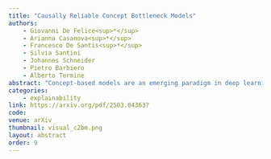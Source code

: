 ```yaml
---
title: "Causally Reliable Concept Bottleneck Models"
authors:
    - Giovanni De Felice<sup>*</sup>
    - Arianna Casanova<sup>*</sup>
    - Francesco De Santis<sup>*</sup>
    - Silvia Santini
    - Johannes Schneider
    - Pietro Barbiero
    - Alberto Termine
abstract: "Concept-based models are an emerging paradigm in deep learning that constrains the inference process to operate through human-interpretable variables, facilitating explainability and human interaction. However, these architectures, on par with popular opaque neural models, fail to account for the true causal mechanisms underlying the target phenomena represented in the data. This hampers their ability to support causal reasoning tasks, limits out-of-distribution generalization, and hinders the implementation of fairness constraints. To overcome these issues, we propose \emph{Causally reliable Concept Bottleneck Models} (C$^2$BMs), a class of concept-based architectures that enforce reasoning through a bottleneck of concepts structured according to a model of the real-world causal mechanisms. We also introduce a pipeline to automatically learn this structure from observational data and \emph{unstructured} background knowledge (e.g., scientific literature). Experimental evidence suggests that C$^2$BMs are more interpretable, causally reliable, and improve responsiveness to interventions w.r.t. standard opaque and concept-based models, while maintaining their accuracy."
categories:
    - explainability
link: https://arxiv.org/pdf/2503.04363?
code: 
venue: arXiv
thumbnail: visual_c2bm.png
layout: abstract
order: 9
---
```

